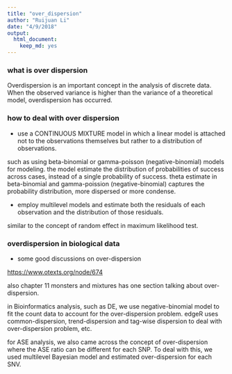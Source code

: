 ```yaml
---
title: "over_dispersion"
author: "Ruijuan Li"
date: "4/9/2018"
output: 
  html_document: 
    keep_md: yes
---
```


### what is over dispersion

Overdispersion is an important concept in the analysis of discrete data.
When the observed variance is higher than the variance of a theoretical model, overdispersion has occurred. 

### how to deal with over dispersion 

* use a CONTINUOUS MIXTURE model in which a linear model is attached not to the observations themselves but rather to a distribution of observations. 

such as using beta-binomial or gamma-poisson (negative-binomial) models for modeling. the model estimate the distribution of probabilities of success across cases, instead of a single probability of success. theta estimate in beta-binomial and gamma-poission (negative-binomial) captures the probability distribution, more dispersed or more condense.   

* employ multilevel models and estimate both the residuals of each observation and the distribution of those residuals. 

similar to the concept of random effect in maximum likelihood test.  

### overdispersion in biological data 

* some good discussions on over-dispersion 

https://www.otexts.org/node/674 

also chapter 11 monsters and mixtures has one section talking about over-dispersion. 

in Bioinformatics analysis, such as DE, we use negative-binomial model to fit the count data to account for the over-dispersion problem. edgeR uses common-dispersion, trend-dispersion and tag-wise dispersion to deal with over-dispersion problem, etc. 

for ASE analysis, we also came across the concept of over-dispersion where the ASE ratio can be different for each SNP. To deal with this, we used multilevel Bayesian model and estimated over-dispersion for each SNV.  





